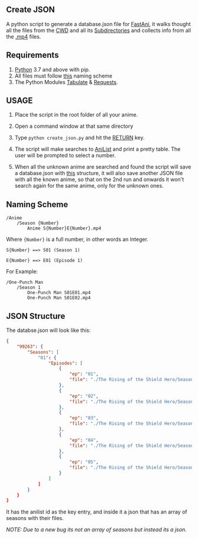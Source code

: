 ## Create JSON

A python script to generate a database.json file for [FastAni](private.fastani.net), it walks thought all the files from the [CWD](https://en.wikipedia.org/wiki/Working_directory) and all its [Subdirectories](https://www.computerhope.com/jargon/s/subdirec.htm) and collects info from all the [.mp4](https://en.wikipedia.org/wiki/MPEG-4_Part_14) files.


## Requirements

1. [Python](https://www.python.org/) 3.7 and above with pip.
2. All files must follow [this](#Naming-Scheme) naming scheme
3. The Python Modules [Tabulate](https://pypi.org/project/tabulate/) & [Requests](https://pypi.org/project/requests/).



## USAGE

1. Place the script in the root folder of all your anime.

2. Open a command window at that same directory

3. Type ``python create_json.py`` and hit the [RETURN](https://pc.net/helpcenter/answers/keyboard_return_key#:~:text=The%20Return%20key%20has%20the,paper%20to%20the%20next%20line) key.

4. The script will make searches to [AniList](https://anilist.co) and print a pretty table. The user will be prompted to select a number.

5. When all the unknown anime are searched and found the script will save a database.json with [this](#JSON-Structure) structure, it will also save another JSON file with all the known anime, so that on the 2nd run and onwards it won't search again for the same anime, only for the unknown ones.




## Naming Scheme

```
/Anime
	/Season {Number}
		Anime S{Number}E{Number}.mp4
```

Where ``{Number}`` is a full number, in other words an Integer.

```
S{Number} ==> S01 (Season 1)

E{Number} ==> E01 (Episode 1)
```

For Example:

```
/One-Punch Man
	/Season 1
		One-Punch Man S01E01.mp4
		One-Punch Man S01E02.mp4
```

## JSON Structure

The databse.json will look like this:

```json
{
    "99263": {
        "Seasons": [
            "01": {
                "Episodes": [
                    {
                        "ep": "01",
                        "file": "./The Rising of the Shield Hero/Season 1/The Rising of the Shield Hero S01E01.mp4"
                    },
                    {
                        "ep": "02",
                        "file": "./The Rising of the Shield Hero/Season 1/The Rising of the Shield Hero S01E02.mp4"
                    },
                    {
                        "ep": "03",
                        "file": "./The Rising of the Shield Hero/Season 1/The Rising of the Shield Hero S01E03.mp4"
                    },
                    {
                        "ep": "04",
                        "file": "./The Rising of the Shield Hero/Season 1/The Rising of the Shield Hero S01E04.mp4"
                    },
                    {
                        "ep": "05",
                        "file": "./The Rising of the Shield Hero/Season 1/The Rising of the Shield Hero S01E05.mp4"
                    }
                ]
            ]
        }
    }
}
```

It has the anilist id as the key entry, and inside it a json that has an array of seasons with their files.

*NOTE: Due to a new bug its not an array of seasons but instead its a json.*
